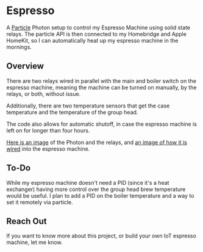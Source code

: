 # Espresso

A [Particle](https://www.particle.io) Photon setup to control my Espresso Machine using solid state relays. The particle API is then connected to my Homebridge and Apple HomeKit, so I can automatically heat up my espresso machine in the mornings.

## Overview

There are two relays wired in parallel with the main and boiler switch on the espresso machine, meaning the machine can be turned on manually, by the relays, or both, without issue.

Additionally, there are two temperature sensors that get the case temperature and the temperature of the group head.

The code also allows for automatic shutoff, in case the espresso machine is left on for longer than four hours.

[Here is an image](images/photon_and_relays.jpeg) of the Photon and the relays, and [an image of how it is wired](images/ac_wiring.jpeg) into the espresso machine.

## To-Do

While my espresso machine doesn't need a PID (since it's a heat exchanger) having more control over the group head brew temperature would be useful. I plan to add a PID on the boiler temperature and a way to set it remotely via particle.

## Reach Out

If you want to know more about this project, or build your own IoT espresso machine, let me know.
